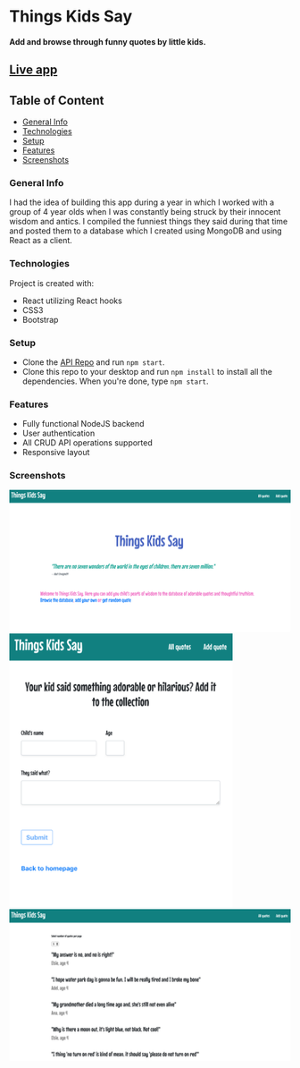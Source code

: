 # Things Kids Say

#### Add and browse through funny quotes by little kids. 

## [Live app](https://things-kids-say.netlify.app/)




## Table of Content
* [General Info](#general-info)
* [Technologies](#technologies)
* [Setup](#setup)
* [Features](#features)
* [Screenshots](#screenshots)

### General Info
I had the idea of building this app during a year in which I worked with a group of 4 year olds when I was constantly being struck by their innocent wisdom and antics. I compiled the funniest things they said during that time and posted them to a database which I created using MongoDB and using React as a client.


### Technologies
Project is created with:
* React utilizing React hooks
* CSS3
* Bootstrap

### Setup
- Clone the [API Repo](https://github.com/BC1985/things_kids_say_api) and run `npm start`.
- Clone this repo to your desktop and run `npm install` to install all the dependencies. When you're done, type `npm start`.

### Features 
* Fully functional NodeJS backend 
* User authentication
* All CRUD API operations supported
* Responsive layout

### Screenshots
<img src="src/Images/tks_screenshot1.png" width="550">
<img src="src/Images/tks_screenshot2.png" width="400">
<img src="src/Images/tks_screenshot3.png" width="550">








